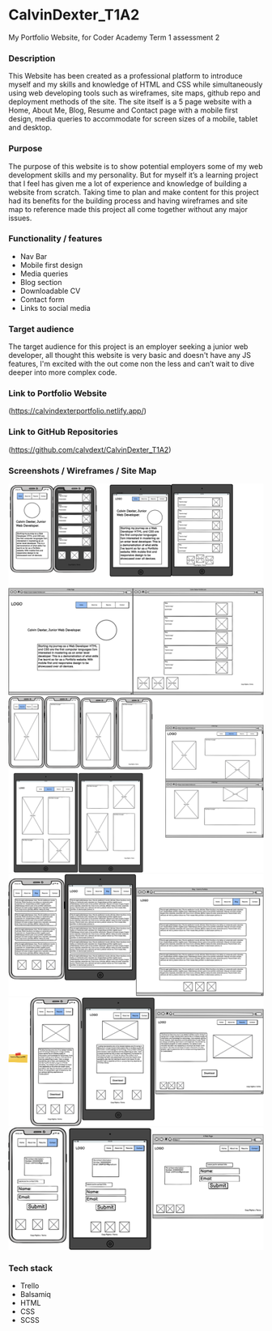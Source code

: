 # CalvinDexter_T1A2
My Portfolio Website, for Coder Academy Term 1 assessment 2

### Description 
This Website has been created as a professional platform to introduce myself and my skills and knowledge of HTML and CSS while simultaneously using web developing tools such as wireframes, site maps, github repo and deployment methods of the site. The site itself is a 5 page website with a Home, About Me, Blog, Resume and Contact page with a mobile first design, media queries to accommodate for screen sizes of a mobile, tablet and desktop. 
 
### Purpose
The purpose of this website is to show potential employers some of my web development skills and my personality. But for myself it’s a learning project that I feel has given me a lot of experience and knowledge of building a website from scratch. Taking time to plan and make content for this project had its benefits for the building process and having wireframes and site map to reference made this project all come together without any major issues. 

### Functionality / features
- Nav Bar
- Mobile first design 
- Media queries
- Blog section
- Downloadable CV
- Contact form 
- Links to social media 

### Target audience
The target audience for this project is an employer seeking a junior web developer, all thought this website is very basic and doesn't have any JS features, I'm excited with the out come non the less and can’t wait to dive deeper into more complex code.

### Link to Portfolio Website
(https://calvindexterportfolio.netlify.app/)

### Link to GitHub Repositories
(https://github.com/calvdext/CalvinDexter_T1A2)

### Screenshots / Wireframes / Site Map
![](./docs/Wireframes/HomePage.png)
![](./docs/Wireframes/AboutMe.png)
![](./docs/Wireframes/BlogPage.png)
![](./docs/Wireframes/ResumePage.png)
![](./docs/Wireframes/ContactPage.png)

### Tech stack 
- Trello
- Balsamiq 
- HTML
- CSS
- SCSS